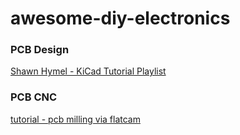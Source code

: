 # awesome-diy-electronics

### PCB Design

[Shawn Hymel - KiCad Tutorial Playlist](https://www.youtube.com/watch?v=vaCVh2SAZY4&list=PL3bNyZYHcRSUhUXUt51W6nKvxx2ORvUQB)

### PCB CNC

[tutorial - pcb milling via flatcam](https://www.youtube.com/watch?v=--Cb11heuHc)
